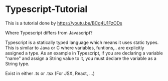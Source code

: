 # Typescript-Tutorial

This is a tutorial done by https://youtu.be/BCg4U1FzODs



Where Typescript differs from Javascript? 

Typescript is a statically typed language which means it uses static types. This is similar to Java or C where variables, funtions,.. are explicitly assigned a type. As an example in Typescript, if you are declaring a variable "name" and assign a String value to it, you must declare the variable as a String type.



Exist in either .ts or .tsx (For JSX, React, ...)